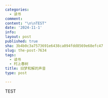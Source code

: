 ```yaml
---
categories:
  - 读书
comment: 
content: "\n\nTEST"
date: '2024-11-1'
info: 
layout: post
published: true
sha: 3b4b0c3a7573691e6438ca094fdd8569e68efc47
slug: the-post-7634
tags:
  - 读书
  - 村上春树
title: 旧梦和解的声音
type: post

---
```



TEST